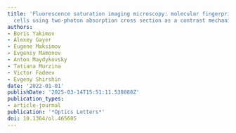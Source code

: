 ```yaml
---
title: 'Fluorescence saturation imaging microscopy: molecular fingerprinting in living
  cells using two-photon absorption cross section as a contrast mechanism'
authors:
- Boris Yakimov
- Alexey Gayer
- Eugene Maksimov
- Evgeniy Mamonov
- Anton Maydykovsky
- Tatiana Murzina
- Victor Fadeev
- Evgeny Shirshin
date: '2022-01-01'
publishDate: '2025-03-14T15:51:11.538088Z'
publication_types:
- article-journal
publication: '*Optics Letters*'
doi: 10.1364/ol.465605
---
```

